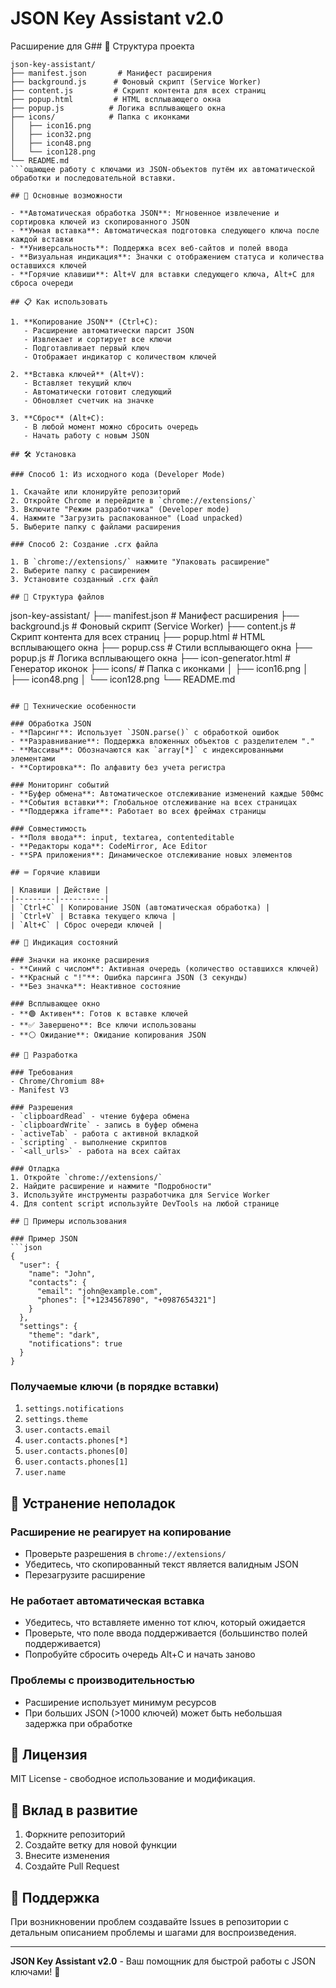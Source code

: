 # JSON Key Assistant v2.0

Расширение для G## 📁 Структура проекта

```
json-key-assistant/
├── manifest.json       # Манифест расширения
├── background.js      # Фоновый скрипт (Service Worker)
├── content.js         # Скрипт контента для всех страниц
├── popup.html         # HTML всплывающего окна
├── popup.js          # Логика всплывающего окна
├── icons/            # Папка с иконками
│   ├── icon16.png
│   ├── icon32.png
│   ├── icon48.png
│   └── icon128.png
└── README.md
```ощающее работу с ключами из JSON-объектов путём их автоматической обработки и последовательной вставки.

## 🚀 Основные возможности

- **Автоматическая обработка JSON**: Мгновенное извлечение и сортировка ключей из скопированного JSON
- **Умная вставка**: Автоматическая подготовка следующего ключа после каждой вставки
- **Универсальность**: Поддержка всех веб-сайтов и полей ввода
- **Визуальная индикация**: Значки с отображением статуса и количества оставшихся ключей
- **Горячие клавиши**: Alt+V для вставки следующего ключа, Alt+C для сброса очереди

## 📋 Как использовать

1. **Копирование JSON** (Ctrl+C):
   - Расширение автоматически парсит JSON
   - Извлекает и сортирует все ключи
   - Подготавливает первый ключ
   - Отображает индикатор с количеством ключей

2. **Вставка ключей** (Alt+V):
   - Вставляет текущий ключ
   - Автоматически готовит следующий
   - Обновляет счетчик на значке

3. **Сброс** (Alt+C):
   - В любой момент можно сбросить очередь
   - Начать работу с новым JSON

## 🛠 Установка

### Способ 1: Из исходного кода (Developer Mode)

1. Скачайте или клонируйте репозиторий
2. Откройте Chrome и перейдите в `chrome://extensions/`
3. Включите "Режим разработчика" (Developer mode)
4. Нажмите "Загрузить распакованное" (Load unpacked)
5. Выберите папку с файлами расширения

### Способ 2: Создание .crx файла

1. В `chrome://extensions/` нажмите "Упаковать расширение"
2. Выберите папку с расширением
3. Установите созданный .crx файл

## 📁 Структура файлов

```
json-key-assistant/
├── manifest.json          # Манифест расширения
├── background.js          # Фоновый скрипт (Service Worker)
├── content.js            # Скрипт контента для всех страниц
├── popup.html            # HTML всплывающего окна
├── popup.css             # Стили всплывающего окна
├── popup.js              # Логика всплывающего окна
├── icon-generator.html   # Генератор иконок
├── icons/               # Папка с иконками
│   ├── icon16.png
│   ├── icon48.png
│   └── icon128.png
└── README.md
```

## 🎯 Технические особенности

### Обработка JSON
- **Парсинг**: Использует `JSON.parse()` с обработкой ошибок
- **Разравнивание**: Поддержка вложенных объектов с разделителем "."
- **Массивы**: Обозначаются как `array[*]` с индексированными элементами
- **Сортировка**: По алфавиту без учета регистра

### Мониторинг событий
- **Буфер обмена**: Автоматическое отслеживание изменений каждые 500мс
- **События вставки**: Глобальное отслеживание на всех страницах
- **Поддержка iframe**: Работает во всех фреймах страницы

### Совместимость
- **Поля ввода**: input, textarea, contenteditable
- **Редакторы кода**: CodeMirror, Ace Editor
- **SPA приложения**: Динамическое отслеживание новых элементов

## ⌨️ Горячие клавиши

| Клавиши | Действие |
|---------|----------|
| `Ctrl+C` | Копирование JSON (автоматическая обработка) |
| `Ctrl+V` | Вставка текущего ключа |
| `Alt+C` | Сброс очереди ключей |

## 🎨 Индикация состояний

### Значки на иконке расширения
- **Синий с числом**: Активная очередь (количество оставшихся ключей)
- **Красный с "!"**: Ошибка парсинга JSON (3 секунды)
- **Без значка**: Неактивное состояние

### Всплывающее окно
- **🟢 Активен**: Готов к вставке ключей
- **✅ Завершено**: Все ключи использованы
- **⚪ Ожидание**: Ожидание копирования JSON

## 🔧 Разработка

### Требования
- Chrome/Chromium 88+
- Manifest V3

### Разрешения
- `clipboardRead` - чтение буфера обмена
- `clipboardWrite` - запись в буфер обмена
- `activeTab` - работа с активной вкладкой
- `scripting` - выполнение скриптов
- `<all_urls>` - работа на всех сайтах

### Отладка
1. Откройте `chrome://extensions/`
2. Найдите расширение и нажмите "Подробности"
3. Используйте инструменты разработчика для Service Worker
4. Для content script используйте DevTools на любой странице

## 📖 Примеры использования

### Пример JSON
```json
{
  "user": {
    "name": "John",
    "contacts": {
      "email": "john@example.com",
      "phones": ["+1234567890", "+0987654321"]
    }
  },
  "settings": {
    "theme": "dark",
    "notifications": true
  }
}
```

### Получаемые ключи (в порядке вставки)
1. `settings.notifications`
2. `settings.theme`
3. `user.contacts.email`
4. `user.contacts.phones[*]`
5. `user.contacts.phones[0]`
6. `user.contacts.phones[1]`
7. `user.name`

## 🐛 Устранение неполадок

### Расширение не реагирует на копирование
- Проверьте разрешения в `chrome://extensions/`
- Убедитесь, что скопированный текст является валидным JSON
- Перезагрузите расширение

### Не работает автоматическая вставка
- Убедитесь, что вставляете именно тот ключ, который ожидается
- Проверьте, что поле ввода поддерживается (большинство полей поддерживается)
- Попробуйте сбросить очередь Alt+C и начать заново

### Проблемы с производительностью
- Расширение использует минимум ресурсов
- При больших JSON (>1000 ключей) может быть небольшая задержка при обработке

## 📝 Лицензия

MIT License - свободное использование и модификация.

## 🤝 Вклад в развитие

1. Форкните репозиторий
2. Создайте ветку для новой функции
3. Внесите изменения
4. Создайте Pull Request

## 📧 Поддержка

При возникновении проблем создавайте Issues в репозитории с детальным описанием проблемы и шагами для воспроизведения.

---

**JSON Key Assistant v2.0** - Ваш помощник для быстрой работы с JSON ключами! 🚀
